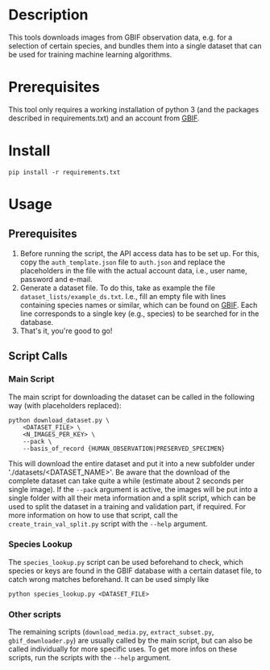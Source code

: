 # Description

This tools downloads images from GBIF observation data, e.g. for a selection of certain species, and bundles them into a single dataset that can be used for training machine learning algorithms.

# Prerequisites

This tool only requires a working installation of python 3 (and the packages described in requirements.txt) and an account from [GBIF](http://gbif.org).

# Install

    pip install -r requirements.txt

# Usage
## Prerequisites

1. Before running the script, the API access data has to be set up. For this, copy the `auth_template.json` file to `auth.json` and replace the placeholders in the file with the actual account data, i.e., user name, password and e-mail.
2. Generate a dataset file. To do this, take as example the file `dataset_lists/example_ds.txt`. I.e., fill an empty file with lines containing species names or similar, which can be found on [GBIF](http://gbif.org). Each line corresponds to a single key (e.g., species) to be searched for in the database.
3. That's it, you're good to go!

## Script Calls
### Main Script

The main script for downloading the dataset can be called in the following way (with placeholders replaced):

    python download_dataset.py \
        <DATASET_FILE> \
        <N_IMAGES_PER_KEY> \
        --pack \
        --basis_of_record {HUMAN_OBSERVATION|PRESERVED_SPECIMEN}

This will download the entire dataset and put it into a new subfolder under './datasets/<DATASET_NAME>'. Be aware that the download of the complete dataset can take quite a while (estimate about 2 seconds per single image). If the `--pack` argument is active, the images will be put into a single folder with all their meta information and a split script, which can be used to split the dataset in a training and validation part, if required. For more information on how to use that script, call the `create_train_val_split.py` script with the `--help` argument.

### Species Lookup

The `species_lookup.py` script can be used beforehand to check, which species or keys are found in the GBIF database with a certain dataset file, to catch wrong matches beforehand. It can be used simply like

    python species_lookup.py <DATASET_FILE>

### Other scripts

The remaining scripts (`download_media.py`, `extract_subset.py`, `gbif_downloader.py`) are usually called by the main script, but can also be called individually for more specific uses. To get more infos on these scripts, run the scripts with the `--help` argument.
